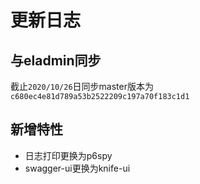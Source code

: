 # 更新日志

## 与eladmin同步

截止`2020/10/26`日同步master版本为`c680ec4e81d789a53b2522209c197a70f183c1d1`


## 新增特性
- 日志打印更换为p6spy
- swagger-ui更换为knife-ui
